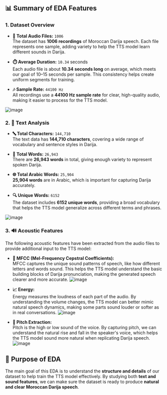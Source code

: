 ## 📊 Summary of EDA Features

### 1. **Dataset Overview**

- **📁 Total Audio Files:** `1006`  
  The dataset has **1006 recordings** of Moroccan Darija speech. Each file represents one sample, adding variety to help the TTS model learn different sounds in Darija.

- **⏱️ Average Duration:** `10.34` seconds  
  Each audio file is about **10.34 seconds long** on average, which meets our goal of 10–15 seconds per sample. This consistency helps create uniform segments for training.

- **🎶 Sample Rate:** `44100 Hz`  
  All recordings use a **44100 Hz sample rate** for clear, high-quality audio, making it easier to process for the TTS model.

![image](https://github.com/user-attachments/assets/04ffa20a-67f5-4a0d-8e40-85a612a7238e)

### 2. **📝 Text Analysis**

- **🔤 Total Characters:** `144,710`  
  The text data has **144,710 characters**, covering a wide range of vocabulary and sentence styles in Darija.

- **💬 Total Words:** `26,943`  
  There are **26,943 words** in total, giving enough variety to represent spoken Darija.

- **🌐 Total Arabic Words:** `25,904`  
  **25,904 words** are in Arabic, which is important for capturing Darija accurately.

- **🔍 Unique Words:** `6152`  
  The dataset includes **6152 unique words**, providing a broad vocabulary that helps the TTS model generalize across different terms and phrases.

![image](https://github.com/user-attachments/assets/01cd7ad9-efef-4e89-a17b-68aaa3a0a2c9)

### 3. **🔊 Acoustic Features**

The following acoustic features have been extracted from the audio files to provide additional input to the TTS model:

- **🎼 MFCC (Mel-Frequency Cepstral Coefficients):**  
  MFCC captures the unique sound patterns of speech, like how different letters and words sound. This helps the TTS model understand the basic building blocks of Darija pronunciation, making the generated speech clearer and more accurate.
![image](https://github.com/user-attachments/assets/ea70d832-8b32-4b7c-9988-85227c0d3feb)
- **📈 Energy:**  
  Energy measures the loudness of each part of the audio. By understanding the volume changes, the TTS model can better mimic natural speech dynamics, making some parts sound louder or softer as in real conversations.
![image](https://github.com/user-attachments/assets/6a59ceae-5a78-4cc9-bac7-148fea24ff63)

- **🎵 Pitch Extraction:**  
  Pitch is the high or low sound of the voice. By capturing pitch, we can understand the natural rise and fall in the speaker's voice, which helps the TTS model sound more natural when replicating Darija speech.
![image](https://github.com/user-attachments/assets/c0753f58-eb94-4310-beb9-b7b0a348716c)

## 🎯 Purpose of EDA

The main goal of this EDA is to understand the **structure and details** of our dataset to help train the TTS model effectively. By studying both **text and sound features**, we can make sure the dataset is ready to produce **natural and clear Moroccan Darija speech**.